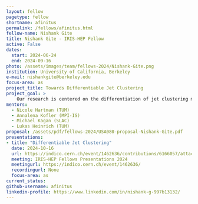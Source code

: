 ```yaml
---
layout: fellow
pagetype: fellow
shortname: afinitus
permalink: /fellows/afinitus.html
fellow-name: Nishank Gite
title: Nishank Gite - IRIS-HEP Fellow
active: False
dates:
  start: 2024-06-24
  end: 2024-09-16
photo: /assets/images/team/fellows-2024/Nishank-Gite.png
institution: University of California, Berkeley
e-mail: nishankgite@berkeley.edu
focus-area: as
project_title: Towards Differentiable Jet Clustering
project_goal: >
    Our research is centered on the differentiation of jet clustering methods, which presents a key challenge in existing algorithms like anti-kt and the more recent qanti-kt. These conventional approaches yield distinct results, making them non-differentiable and creating significant hurdles for optimization through neural networks, especially in forward automatic differentiation and backpropagation. Our goals are to address this issue by converting discrete and deterministic clustering into a probabilistic framework through the use of expectations. We also aim to employ this framework in the context of neural networks for initial attempts at jet clustering optimization.
mentors:
  - Nicole Hartman (TUM)
  - Annalena Kofler (MPI-IS)
  - Michael Kagan (SLAC)
  - Lukas Heinrich (TUM)
proposal: /assets/pdf/fellows-2024/USA080-proposal-Nishank-Gite.pdf
presentations:
- title: "Differentiable Jet Clustering"
  date: 2024-10-16
  url: https://indico.cern.ch/event/1462636/contributions/6166057/attachments/2949385/5183918/IRISHEP%20Final%20Presentation%20-%20Differentiable%20Jet%20Clustering%20-%20Nishank%20Gite.pdf
  meeting: IRIS-HEP Fellows Presentations 2024
  meetingurl: https://indico.cern.ch/event/1462636/
  recordingurl: None
  focus-area: as
current_status:
github-username: afinitus
linkedin-profile: https://www.linkedin.com/in/nishank-g-997b13132/
---
```

